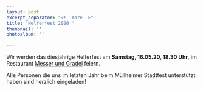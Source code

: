 ```yaml
---
layout: post
excerpt_separator: "<!--more-->"
title: 'Helferfest 2020 '
thumbnail: ''
photoalbum: ''

---
```

Wir werden das diesjährige Helferfest am **Samstag, 16.05.20, 18.30 Uhr**, im Restaurant [Messer und Gradel](https://www.messerundgradel.de/) feiern.

Alle Personen die uns im letzten Jahr beim Müllheimer Stadtfest unterstützt haben sind herzlich eingeladen!